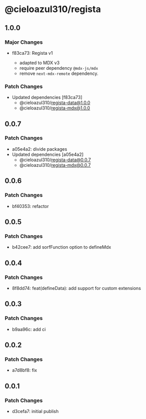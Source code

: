 # @cieloazul310/regista

## 1.0.0

### Major Changes

- f83ca73: Regista v1

  - adapted to MDX v3
  - require peer dependency `@mdx-js/mdx`
  - remove `next-mdx-remote` dependency.

### Patch Changes

- Updated dependencies [f83ca73]
  - @cieloazul310/regista-data@1.0.0
  - @cieloazul310/regista-mdx@1.0.0

## 0.0.7

### Patch Changes

- a05e4a2: divide packages
- Updated dependencies [a05e4a2]
  - @cieloazul310/regista-data@0.0.7
  - @cieloazul310/regista-mdx@0.0.7

## 0.0.6

### Patch Changes

- bf40353: refactor

## 0.0.5

### Patch Changes

- b42cee7: add sorfFunction option to defineMdx

## 0.0.4

### Patch Changes

- 8f8dd74: feat(defineData): add support for custom extensions

## 0.0.3

### Patch Changes

- b9aa96c: add ci

## 0.0.2

### Patch Changes

- a7d8bf8: fix

## 0.0.1

### Patch Changes

- d3cefa7: initial publish
